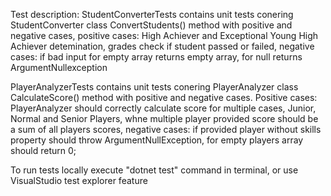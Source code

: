 Test description:
StudentConverterTests contains unit tests conering  StudentConverter class ConvertStudents() method with positive and negative cases, positive cases:
High Achiever and Exceptional Young High Achiever detemination, grades check if student passed or failed, negative cases: if bad input for empty array returns empty array, for null returns ArgumentNullexception

PlayerAnalyzerTests contains unit tests conering  PlayerAnalyzer class CalculateScore() method with positive and negative cases. Positive cases:
PlayerAnalyzer should correctly calculate score for multiple cases, Junior, Normal and Senior Players, whne multiple player provided score should be a sum of all players scores,
negative cases: if provided player without skills property should throw ArgumentNullException, for empty players array should return 0;

To run tests locally execute "dotnet test" command in terminal, or use VisualStudio test explorer feature